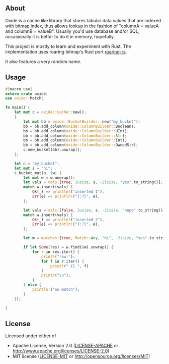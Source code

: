 ## About
Oxide is a cache like library that stores tabular data values that are indexed with bitmap index, thus allows lookup in the fashion of "columnA = valueA and columnB = valueB". Usually you'd use database and/or SQL, occasionally it is better to do it in memory, hopefully.

This project is mostly to learn and experiment with Rust. The implementation uses roaring bitmap's Rust port [roaring-rs].

It also features a very random name.

## Usage

```rust
#[macro_use]
extern crate oxide;
use oxide::Match;

fn main() {
    let mut c = oxide::Cache::new();
    {
        let mut bb = oxide::BucketBuilder::new("my_bucket");
        bb = bb.add_column(oxide::ColumnBuilder::Boolean);
        bb = bb.add_column(oxide::ColumnBuilder::UInt);
        bb = bb.add_column(oxide::ColumnBuilder::Str);
        bb = bb.add_column(oxide::ColumnBuilder::Int);
        bb = bb.add_column(oxide::ColumnBuilder::OwnedStr);
        c.new_bucket(bb).unwrap();
    };

    let n = "my_bucket";
    let mut s = "hi";
    c.bucket_mut(n, |w| {
        let mut w = w.unwrap();
        let vals = vals![true, 1usize, s, -2isize, "yes".to_string()];
        match w.insert(vals) {
            Ok(_) => println!("inserted 1"),
            Err(e) => println!("{:?}", e),
        };

        let vals = vals![false, 2usize, s, -2isize, "nope".to_string()];
        match w.insert(vals) {
            Ok(_) => println!("inserted 2"),
            Err(e) => println!("{:?}", e),
        };

        let m = matches![true, Match::Any, "hi", -2isize, "yes".to_string()];

        if let Some(res) = w.find(&m).unwrap() {
            for r in res.iter() {
                print!("row:");
                for f in r.iter() {
                    print!(" {} ", f)
                }
                print!("\n");
            }
        } else {
            println!("no match");
        }
    });

}
```

## License

Licensed under either of

 * Apache License, Version 2.0 ([LICENSE-APACHE](LICENSE-APACHE) or http://www.apache.org/licenses/LICENSE-2.0)
 * MIT license ([LICENSE-MIT](LICENSE-MIT) or http://opensource.org/licenses/MIT)




[roaring-rs]: https://github.com/Nemo157/roaring-rs

